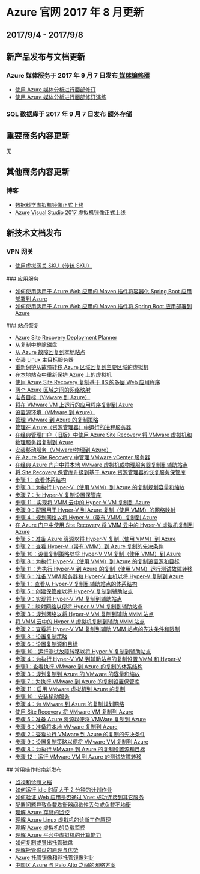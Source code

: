 <properties
	pageTitle="Azure 官网往期更新 9月 | Azure"
    description="Azure 官网往期更新 9月"
    services=""
    documentationCenter=""
    authors=""
    manager=""
    editor=""
    tags=""/>

<tags ms.service="weekly-updates" ms.date="" wacn.date="" wacn.lang="cn"/>

# Azure 官网 2017 年 8 月更新

## 2017/9/4 - 2017/9/8

## 新产品发布与文档更新 

<h3>Azure 媒体服务于 2017 年 9 月 7 日发布<a id="weekly-updates-8-30_media-services" href="/pricing/details/media-services/"> 媒体编修器</a></h3>
<ul>
<li><a id="weekly-updates-9-8_docs-media-services-face-redaction " href="//https://docs.azure.cn/zh-cn/media-services/media-services-face-redaction ">使用 Azure 媒体分析进行面部修订</a></li>
<li><a id="weekly-updates-9-8_docs-media-services-redactor-walkthrough" href="//https://docs.azure.cn/zh-cn/media-services/media-services-redactor-walkthrough">使用 Azure 媒体分析进行面部修订演练</a></li>
</ul>
<h3>SQL 数据库于 2017 年 9 月 7 日发布<a id="weekly-updates-8-30_vpn-gateway" href="/pricing/details/media-services/"> 额外存储</a></h3>

## 重要商务内容更新 

无

## 其他商务内容更新
### 博客
<ul>
<li><a href="/blog/2017/09/08/data-science-vm-images" id="weekly-updates-9-14_blog-data-science-vm-images">数据科学虚拟机镜像正式上线</a></li>
<li><a href="/blog/2017/09/07/visual-studio2017-vm-images" id="weekly-updates-9-14_blog-visual-studio2017-vm-images">Azure Visual Studio 2017 虚拟机镜像正式上线</a></li>
</ul>

## 新技术文档发布

### VPN 网关
<ul>
<li><a id="weekly-updates-9-8_docs-vpn-gateway-about-skus-legacy" href="//docs.azure.cn/zh-cn/vpn-gateway/vpn-gateway-about-skus-legacy">使用虚拟网关 SKU（传统 SKU）</a></li>
</ul>
### 应用服务
<ul>
<li><a id="weekly-updates-9-8_docs-app-service-web-deploy-containerized-spring-boot-app-with-maven-plugin" href="//docs.azure.cn/zh-cn/app-service-web/app-service-web-deploy-containerized-spring-boot-app-with-maven-plugin">如何使用适用于 Azure Web 应用的 Maven 插件将容器化 Spring Boot 应用部署到 Azure</a></li>
<li><a id="weekly-updates-9-8_docs-app-service-web-deploy-spring-boot-app-with-maven-plugin" href="//docs.azure.cn/zh-cn/app-service-web/app-service-web-deploy-spring-boot-app-with-maven-plugin">如何使用适用于 Azure Web 应用的 Maven 插件将 Spring Boot 应用部署到 Azure</a></li>
</ul>
### 站点恢复
<ul>
<li><a id="weekly-updates-9-8_docs-site-recovery-deployment-planner" href="//docs.azure.cn/zh-cn/site-recovery/site-recovery-deployment-planner">Azure Site Recovery Deployment Planner</a></li>
<li><a id="weekly-updates-9-8_docs-site-recovery-exclude-disk" href="//docs.azure.cn/zh-cn/site-recovery/site-recovery-exclude-disk">从复制中排除磁盘</a></li>
<li><a id="weekly-updates-9-8_docs-site-recovery-how-to-failback-azure-to-vmware" href="//docs.azure.cn/zh-cn/site-recovery/site-recovery-how-to-failback-azure-to-vmware">从 Azure 故障回复到本地站点</a></li>
<li><a id="weekly-updates-9-8_docs-site-recovery-how-to-install-linux-master-target" href="//docs.azure.cn/zh-cn/site-recovery/site-recovery-how-to-install-linux-master-target">安装 Linux 主目标服务器</a></li>
<li><a id="weekly-updates-9-8_docs-site-recovery-how-to-reprotect-azure-to-azure" href="//docs.azure.cn/zh-cn/site-recovery/site-recovery-how-to-reprotect-azure-to-azure">重新保护从故障转移 Azure 区域回复到主要区域的虚拟机</a></li>
<li><a id="weekly-updates-9-8_docs-site-recovery-how-to-reprotect" href="//docs.azure.cn/zh-cn/site-recovery/site-recovery-how-to-reprotect">在本地站点中重新保护 Azure 上的虚拟机</a></li>
<li><a id="weekly-updates-9-8_docs-site-recovery-iis" href="//docs.azure.cn/zh-cn/site-recovery/site-recovery-iis">使用 Azure Site Recovery 复制基于 IIS 的多层 Web 应用程序</a></li>
<li><a id="weekly-updates-9-8_docs-site-recovery-network-mapping-azure-to-azure" href="//docs.azure.cn/zh-cn/site-recovery/site-recovery-network-mapping-azure-to-azure">两个 Azure 区域之间的网络映射</a></li>
<li><a id="weekly-updates-9-8_docs-site-recovery-prepare-target-vmware-to-azure" href="//docs.azure.cn/zh-cn/site-recovery/site-recovery-prepare-target-vmware-to-azure">准备目标（VMware 到 Azure）</a></li>
<li><a id="weekly-updates-9-8_docs-site-recovery-replicate-vmware-to-azure" href="//docs.azure.cn/zh-cn/site-recovery/site-recovery-replicate-vmware-to-azure">将在 VMware VM 上运行的应用程序复制到 Azure</a></li>
<li><a id="weekly-updates-9-8_docs-site-recovery-set-up-vmware-to-azure" href="//docs.azure.cn/zh-cn/site-recovery/site-recovery-set-up-vmware-to-azure">设置源环境（VMware 到 Azure）</a></li>
<li><a id="weekly-updates-9-8_docs-site-recovery-setup-replication-settings-vmware" href="//docs.azure.cn/zh-cn/site-recovery/site-recovery-setup-replication-settings-vmware">管理 VMware 到 Azure 的复制策略</a></li>
<li><a id="weekly-updates-9-8_docs-site-recovery-vmware-setup-azure-ps-resource-manager" href="//docs.azure.cn/zh-cn/site-recovery/site-recovery-vmware-setup-azure-ps-resource-manager">管理在 Azure（资源管理器）中运行的进程服务器</a></li>
<li><a id="weekly-updates-9-8_docs-site-recovery-vmware-to-azure-classic-legacy" href="//docs.azure.cn/zh-cn/site-recovery/site-recovery-vmware-to-azure-classic-legacy">在经典管理门户（旧版）中使用 Azure Site Recovery 将 VMware 虚拟机和物理服务器复制到 Azure</a></li>
<li><a id="weekly-updates-9-8_docs-site-recovery-vmware-to-azure-install-mob-svc" href="//docs.azure.cn/zh-cn/site-recovery/site-recovery-vmware-to-azure-install-mob-svc">安装移动服务（VMware/物理到 Azure）</a></li>
<li><a id="weekly-updates-9-8_docs-site-recovery-vmware-to-azure-manage-vCenter" href="//docs.azure.cn/zh-cn/site-recovery/site-recovery-vmware-to-azure-manage-vCenter">在 Azure Site Recovery 中管理 VMware vCenter 服务器</a></li>
<li><a id="weekly-updates-9-8_docs-site-recovery-vmware-to-vmware" href="//docs.azure.cn/zh-cn/site-recovery/site-recovery-vmware-to-vmware">在经典 Azure 门户中将本地 VMware 虚拟机或物理服务器复制到辅助站点</a></li>
<li><a id="weekly-updates-9-8_docs-upgrade-site-recovery-vaults" href="//docs.azure.cn/zh-cn/site-recovery/upgrade-site-recovery-vaults">将 Site Recovery 保管库升级到基于 Azure 资源管理器的恢复服务保管库</a></li>
<li><a id="weekly-updates-9-8_docs-vmm-to-azure-walkthrough-architecture" href="//docs.azure.cn/zh-cn/site-recovery/vmm-to-azure-walkthrough-architecture">步骤 1：查看体系结构</a></li>
<li><a id="weekly-updates-9-8_docs-vmm-to-azure-walkthrough-capacity" href="//docs.azure.cn/zh-cn/site-recovery/vmm-to-azure-walkthrough-capacity">步骤 3：为执行 Hyper-V（使用 VMM）到 Azure 的复制规划容量和缩放</a></li>
<li><a id="weekly-updates-9-8_docs-vmm-to-azure-walkthrough-create-vault" href="//docs.azure.cn/zh-cn/site-recovery/vmm-to-azure-walkthrough-create-vault">步骤 7：为 Hyper-V 复制设置保管库</a></li>
<li><a id="weekly-updates-9-8_docs-vmm-to-azure-walkthrough-enable-replication" href="//docs.azure.cn/zh-cn/site-recovery/vmm-to-azure-walkthrough-enable-replication">步骤 11：实现将 VMM 云中的 Hyper-V VM 复制到 Azure</a></li>
<li><a id="weekly-updates-9-8_docs-vmm-to-azure-walkthrough-network-mapping" href="//docs.azure.cn/zh-cn/site-recovery/vmm-to-azure-walkthrough-network-mapping">步骤 9：配置用于 Hyper-V 到 Azure 复制（使用 VMM）的网络映射</a></li>
<li><a id="weekly-updates-9-8_docs-vmm-to-azure-walkthrough-network" href="//docs.azure.cn/zh-cn/site-recovery/vmm-to-azure-walkthrough-network">步骤 4：规划网络以将 Hyper-V（带有 VMM）复制到 Azure</a></li>
<li><a id="weekly-updates-9-8_docs-vmm-to-azure-walkthrough-overview" href="//docs.azure.cn/zh-cn/site-recovery/vmm-to-azure-walkthrough-overview">在 Azure 门户中使用 Site Recovery 将 VMM 云中的 Hyper-V 虚拟机复制到 Azure</a></li>
<li><a id="weekly-updates-9-8_docs-vmm-to-azure-walkthrough-prepare-azure" href="//docs.azure.cn/zh-cn/site-recovery/vmm-to-azure-walkthrough-prepare-azure">步骤 5：准备 Azure 资源以将 Hyper-V 复制（使用 VMM）到 Azure</a></li>
<li><a id="weekly-updates-9-8_docs-vmm-to-azure-walkthrough-prerequisites" href="//docs.azure.cn/zh-cn/site-recovery/vmm-to-azure-walkthrough-prerequisites">步骤 2：查看 Hyper-V（带有 VMM）到 Azure 复制的先决条件</a></li>
<li><a id="weekly-updates-9-8_docs-vmm-to-azure-walkthrough-replication" href="//docs.azure.cn/zh-cn/site-recovery/vmm-to-azure-walkthrough-replication">步骤 10：设置复制策略以将 Hyper-V VM 复制（使用 VMM）到 Azure</a></li>
<li><a id="weekly-updates-9-8_docs-vmm-to-azure-walkthrough-source-target" href="//docs.azure.cn/zh-cn/site-recovery/vmm-to-azure-walkthrough-source-target">步骤 8：为执行 Hyper-V（使用 VMM）到 Azure 的复制设置源和目标</a></li>
<li><a id="weekly-updates-9-8_docs-vmm-to-azure-walkthrough-test-failover" href="//docs.azure.cn/zh-cn/site-recovery/vmm-to-azure-walkthrough-test-failover">步骤 11：为执行 Hyper-V 到 Azure 的复制（使用 VMM）运行测试故障转移</a></li>
<li><a id="weekly-updates-9-8_docs-vmm-to-azure-walkthrough-vmm-hyper-v" href="//docs.azure.cn/zh-cn/site-recovery/vmm-to-azure-walkthrough-vmm-hyper-v">步骤 6：准备 VMM 服务器和 Hyper-V 主机以将 Hyper-V 复制到 Azure</a></li>
<li><a id="weekly-updates-9-8_docs-vmm-to-vmm-walkthrough-architecture" href="//docs.azure.cn/zh-cn/site-recovery/vmm-to-vmm-walkthrough-architecture">步骤 1：查看从 Hyper-V 复制到辅助站点的体系结构</a></li>
<li><a id="weekly-updates-9-8_docs-vmm-to-vmm-walkthrough-create-vault" href="//docs.azure.cn/zh-cn/site-recovery/vmm-to-vmm-walkthrough-create-vault">步骤 5：创建保管库以将 Hyper-V 复制到辅助站点</a></li>
<li><a id="weekly-updates-9-8_docs-vmm-to-vmm-walkthrough-enable-replication" href="//docs.azure.cn/zh-cn/site-recovery/vmm-to-vmm-walkthrough-enable-replication">步骤 9：实现将 Hyper-V VM 复制到辅助站点</a></li>
<li><a id="weekly-updates-9-8_docs-vmm-to-vmm-walkthrough-network-mapping" href="//docs.azure.cn/zh-cn/site-recovery/vmm-to-vmm-walkthrough-network-mapping">步骤 7：映射网络以便将 Hyper-V VM 复制到辅助站点</a></li>
<li><a id="weekly-updates-9-8_docs-vmm-to-vmm-walkthrough-network" href="//docs.azure.cn/zh-cn/site-recovery/vmm-to-vmm-walkthrough-network">步骤 3：规划网络以将 Hyper-V VM 复制到辅助 VMM 站点</a></li>
<li><a id="weekly-updates-9-8_docs-vmm-to-vmm-walkthrough-overview" href="//docs.azure.cn/zh-cn/site-recovery/vmm-to-vmm-walkthrough-overview">将 VMM 云中的 Hyper-V 虚拟机复制到辅助 VMM 站点</a></li>
<li><a id="weekly-updates-9-8_docs-vmm-to-vmm-walkthrough-prerequisites" href="//docs.azure.cn/zh-cn/site-recovery/vmm-to-vmm-walkthrough-prerequisites">步骤 2：查看将 Hyper-V VM 复制到辅助 VMM 站点的先决条件和限制</a></li>
<li><a id="weekly-updates-9-8_docs-vmm-to-vmm-walkthrough-replication" href="//docs.azure.cn/zh-cn/site-recovery/vmm-to-vmm-walkthrough-replication">步骤 8：设置复制策略</a></li>
<li><a id="weekly-updates-9-8_docs-vmm-to-vmm-walkthrough-source-target" href="//docs.azure.cn/zh-cn/site-recovery/vmm-to-vmm-walkthrough-source-target">步骤 6：设置复制源和目标</a></li>
<li><a id="weekly-updates-9-8_docs-vmm-to-vmm-walkthrough-test-failover" href="//docs.azure.cn/zh-cn/site-recovery/vmm-to-vmm-walkthrough-test-failover">步骤 10：运行测试故障转移以将 Hyper-V 复制到辅助站点</a></li>
<li><a id="weekly-updates-9-8_docs-vmm-to-vmm-walkthrough-vmm-hyper-v" href="//docs.azure.cn/zh-cn/site-recovery/vmm-to-vmm-walkthrough-vmm-hyper-v">步骤 4：为执行 Hyper-V VM 到辅助站点的复制设置 VMM 和 Hyper-V</a></li>
<li><a id="weekly-updates-9-8_docs-vmware-walkthrough-architecture" href="//docs.azure.cn/zh-cn/site-recovery/vmware-walkthrough-architecture">步骤1：查看执行 VMware 到 Azure 的复制的体系结构</a></li>
<li><a id="weekly-updates-9-8_docs-vmware-walkthrough-capacity" href="//docs.azure.cn/zh-cn/site-recovery/vmware-walkthrough-capacity">步骤 3：规划复制到 Azure 的 VMware 的容量和缩放</a></li>
<li><a id="weekly-updates-9-8_docs-vmware-walkthrough-create-vault" href="//docs.azure.cn/zh-cn/site-recovery/vmware-walkthrough-create-vault">步骤 7：为执行 VMware 到 Azure 的复制设置保管库</a></li>
<li><a id="weekly-updates-9-8_docs-vmware-walkthrough-enable-replication" href="//docs.azure.cn/zh-cn/site-recovery/vmware-walkthrough-enable-replication">步骤 11：启用 VMware 虚拟机到 Azure 的复制</a></li>
<li><a id="weekly-updates-9-8_docs-vmware-walkthrough-install-mobility" href="//docs.azure.cn/zh-cn/site-recovery/vmware-walkthrough-install-mobility">步骤 10：安装移动服务</a></li>
<li><a id="weekly-updates-9-8_docs-vmware-walkthrough-network" href="//docs.azure.cn/zh-cn/site-recovery/vmware-walkthrough-network">步骤 4：为 VMware 到 Azure 的复制规划网络</a></li>
<li><a id="weekly-updates-9-8_docs-vmware-walkthrough-overview" href="//docs.azure.cn/zh-cn/site-recovery/vmware-walkthrough-overview">使用 Site Recovery 将 VMware VM 复制到 Azure</a></li>
<li><a id="weekly-updates-9-8_docs-vmware-walkthrough-prepare-azure" href="//docs.azure.cn/zh-cn/site-recovery/vmware-walkthrough-prepare-azure">步骤 5：准备 Azure 资源以便将 VMWare 复制到 Azure</a></li>
<li><a id="weekly-updates-9-8_docs-vmware-walkthrough-prepare-vmware" href="//docs.azure.cn/zh-cn/site-recovery/vmware-walkthrough-prepare-vmware">步骤 6：准备将本地 VMware 复制到 Azure</a></li>
<li><a id="weekly-updates-9-8_docs-vmware-walkthrough-prerequisites" href="//docs.azure.cn/zh-cn/site-recovery/vmware-walkthrough-prerequisites">步骤 2：查看执行 VMware 到 Azure 的复制的先决条件</a></li>
<li><a id="weekly-updates-9-8_docs-vmware-walkthrough-replication" href="//docs.azure.cn/zh-cn/site-recovery/vmware-walkthrough-replication">步骤 9：设置复制策略以便将 VMware VM 复制到 Azure</a></li>
<li><a id="weekly-updates-9-8_docs-vmware-walkthrough-source-target" href="//docs.azure.cn/zh-cn/site-recovery/vmware-walkthrough-source-target">步骤 8：为执行 VMware 到 Azure 的复制设置源和目标</a></li>
<li><a id="weekly-updates-9-8_docs-vmware-walkthrough-test-failover" href="//docs.azure.cn/zh-cn/site-recovery/vmware-walkthrough-test-failover">步骤 12：运行 VMware VM 到 Azure 的测试故障转移</a></li>
</ul>
## 常用操作指南新发布
<ul>
<li><a id="weekly-updates-9-8_docs-index" href="//docs.azure.cn/zh-cn/articles/monitoring-and-diagnostics/index">监视和诊断文档 </a></li>
<li><a id="weekly-updates-9-8_docs-aog-app-service-web-qa-run-web-jobs-with-idle-time-greater-than-2-minutes" href="//docs.azure.cn/zh-cn/articles/app-service-web/aog-app-service-web-qa-run-web-jobs-with-idle-time-greater-than-2-minutes">如何运行 idle 时间大于 2 分钟的计划作业</a></li>
<li><a id="weekly-updates-9-8_docs-aog-app-service-web-qa-verify-connection-with-other-services-via-vnet" href="//docs.azure.cn/zh-cn/articles/app-service-web/aog-app-service-web-qa-verify-connection-with-other-services-via-vnet">如何验证 Web 应用是否通过 Vnet 成功连接到其它服务</a></li>
<li><a id="weekly-updates-9-8_docs-aog-load-balancer-qa-packet-loss-or-no-response" href="//docs.azure.cn/zh-cn/articles/load-balancer/aog-load-balancer-qa-packet-loss-or-no-response">配置问题导致负载均衡器间歇性丢包或负载不均衡</a></li>
<li><a id="weekly-updates-9-8_docs-aog-monitoring-and-diagnostics-storage-understanding" href="//docs.azure.cn/zh-cn/articles/monitoring-and-diagnostics/aog-monitoring-and-diagnostics-storage-understanding">理解 Azure 存储的监控</a></li>
<li><a id="weekly-updates-9-8_docs-aog-monitoring-and-diagnostics-virtual-machines-linux-operating-principle-understanding" href="//docs.azure.cn/zh-cn/articles/monitoring-and-diagnostics/aog-monitoring-and-diagnostics-virtual-machines-linux-operating-principle-understanding">理解 Azure Linux 虚拟机的诊断工作原理</a></li>
<li><a id="weekly-updates-9-8_docs-aog-monitoring-and-diagnostics-virtual-machines-load-monitoring-understanding" href="//docs.azure.cn/zh-cn/articles/monitoring-and-diagnostics/aog-monitoring-and-diagnostics-virtual-machines-load-monitoring-understanding">理解 Azure 虚拟机的负载监控</a></li>
<li><a id="weekly-updates-9-8_docs-aog-virtual-machines-compute-performance-understanding" href="//docs.azure.cn/zh-cn/articles/virtual-machines/aog-virtual-machines-compute-performance-understanding">理解 Azure 平台中虚拟机的计算能力</a></li>
<li><a id="weekly-updates-9-8_docs-aog-virtual-machines-howto-export-managed-disks" href="//docs.azure.cn/zh-cn/articles/virtual-machines/aog-virtual-machines-howto-export-managed-disks">如何复制或导出托管磁盘</a></li>
<li><a id="weekly-updates-9-8_docs-aog-virtual-machines-managed-disks-principles-and-advantages-understanding" href="//docs.azure.cn/zh-cn/articles/virtual-machines/aog-virtual-machines-managed-disks-principles-and-advantages-understanding">理解托管磁盘的原理与优势</a></li>
<li><a id="weekly-updates-9-8_docs-aog-virtual-machines-managed-image-and-unmanaged-image-diff" href="//docs.azure.cn/zh-cn/articles/virtual-machines/aog-virtual-machines-managed-image-and-unmanaged-image-diff">Azure 托管镜像和非托管镜像对比</a></li>
<li><a id="weekly-updates-9-8_docs-aog-virtual-network-connect-with-palo-alto-guidance" href="//docs.azure.cn/zh-cn/articles/virtual-network/aog-virtual-network-connect-with-palo-alto-guidance">中国区 Azure 与 Palo Alto 之间的网络方案</a></li>
</ul>